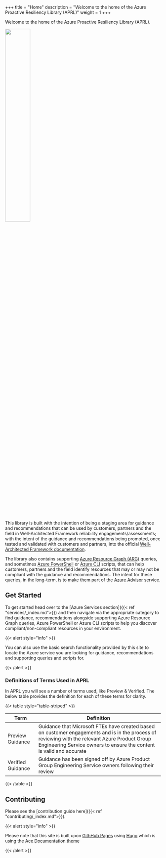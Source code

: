 +++
title = "Home"
description = "Welcome to the home of the Azure Proactive Resiliency Library (APRL)"
weight = 1
+++

Welcome to the home of the Azure Proactive Resiliency Library (APRL).

<img src="/Azure-Proactive-Resiliency-Library/media/img/aprl-white.png" width=40%>
<br><br>

This library is built with the intention of being a staging area for guidance and recommendations that can be used by customers, partners and the field in Well-Architected Framework reliability engagements/assessments; with the intent of the guidance and recommendations being promoted, once tested and validated with customers and partners, into the official [Well-Architected Framework documentation](https://aka.ms/waf).

The library also contains supporting [Azure Resource Graph (ARG)](https://learn.microsoft.com/azure/governance/resource-graph/overview) queries, and sometimes [Azure PowerShell](https://learn.microsoft.com/powershell/azure/what-is-azure-powershell) or [Azure CLI](https://learn.microsoft.com/cli/azure/what-is-azure-cli) scripts, that can help customers, partners and the field identify resources that may or may not be compliant with the guidance and recommendations. The intent for these queries, in the long-term, is to make them part of the [Azure Advisor](https://learn.microsoft.com/azure/advisor/advisor-overview) service.

## Get Started

To get started head over to the [Azure Services section]({{< ref "services/_index.md">}}) and then navigate via the appropriate category to find guidance, recommendations alongside supporting Azure Resource Graph queries, Azure PowerShell or Azure CLI scripts to help you discover compliant/non-compliant resources in your environment.

{{< alert style="info" >}}

You can also use the basic search functionality provided by this site to locate the Azure service you are looking for guidance, recommendations and supporting queries and scripts for.

{{< /alert >}}

### Definitions of Terms Used in APRL

In APRL you will see a number of terms used, like Preview & Verified. The below table provides the definition for each of these terms for clarity.

{{< table style="table-striped" >}}

| Term | Definition |
| ---- | ---------- |
| Preview Guidance | Guidance that Microsoft FTEs have created based on customer engagements and is in the process of reviewing with the relevant Azure Product Group Engineering Service owners to ensure the content is valid and accurate |
| Verified Guidance | Guidance has been signed off by Azure Product Group Engineering Service owners following their review |

{{< /table >}}

## Contributing

Please see the [contribution guide here]({{< ref "contributing/_index.md">}}).

{{< alert style="info" >}}

Please note that this site is built upon [GithHub Pages](https://pages.github.com) using [Hugo](https://gohugo.io/) which is using the [Ace Documentation theme](https://docs.vantage-design.com/ace/)

{{< /alert >}}
